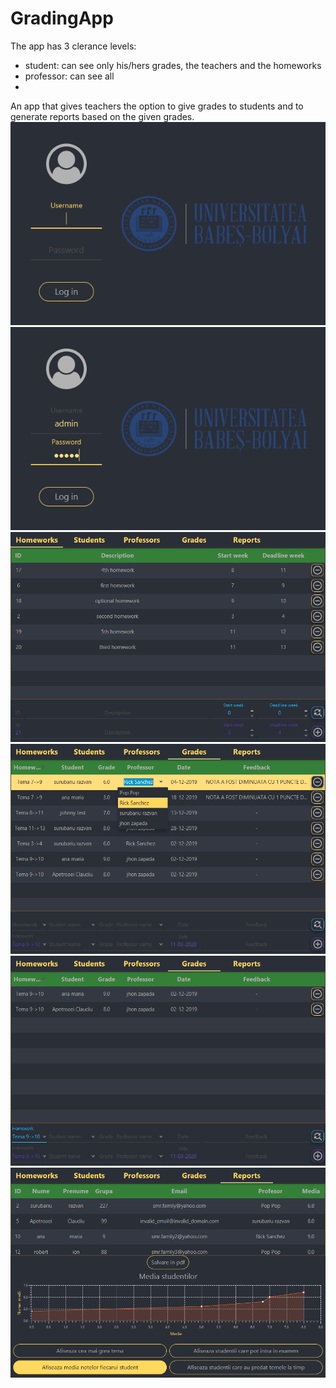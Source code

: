 # GradingApp

The app has 3 clerance levels:
  <ul>
    <li>
        student: can see only his/hers grades, the teachers and the homeworks
    </li>
    <li>
        professor: can see all 
    <li>
  </ul>
An app that gives teachers the option to give grades to students and to generate reports based on the given grades.

<img src="images/login1.png">

<img src="images/login2.png">

<img src="images/homework_tab.png">

<img src="images/auto-complete.png">

<img src="images/search_bar.png">

<img src="images/reports_tab.png">
